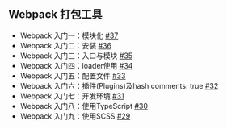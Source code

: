 
## Webpack 打包工具
- Webpack 入门一：模块化 [#37](https://github.com/felix-cao/Blog/issues/37)
- Webpack 入门二：安装 [#36](https://github.com/felix-cao/Blog/issues/36)
- Webpack 入门三：入口与模块 [#35](https://github.com/felix-cao/Blog/issues/35)
- Webpack 入门四：loader使用 [#34](https://github.com/felix-cao/Blog/issues/34)
- Webpack 入门五：配置文件 [#33](https://github.com/felix-cao/Blog/issues/33)
- Webpack 入门六：插件(Plugins)及hash comments: true [#32](https://github.com/felix-cao/Blog/issues/32)
- Webpack 入门七：开发环境 [#31](https://github.com/felix-cao/Blog/issues/31)
- Webpack 入门八：使用TypeScript [#30](https://github.com/felix-cao/Blog/issues/30)
- Webpack 入门九：使用SCSS [#29](https://github.com/felix-cao/Blog/issues/29)
